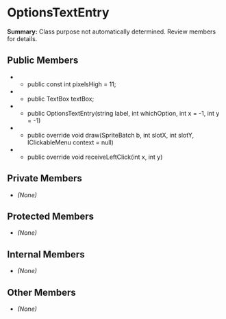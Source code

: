 # OptionsTextEntry

**Summary:** Class purpose not automatically determined. Review members for details.

## Public Members
- - public const int pixelsHigh = 11;
- - public TextBox textBox;
- - public OptionsTextEntry(string label, int whichOption, int x = -1, int y = -1)
- - public override void draw(SpriteBatch b, int slotX, int slotY, IClickableMenu context = null)
- - public override void receiveLeftClick(int x, int y)

## Private Members
- *(None)*

## Protected Members
- *(None)*

## Internal Members
- *(None)*

## Other Members
- *(None)*
